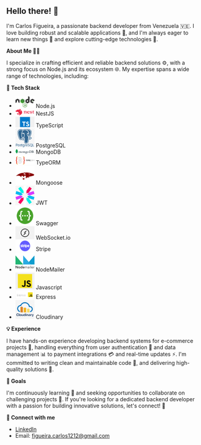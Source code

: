 ## Hello there! 👋

I'm Carlos Figueira, a passionate backend developer from Venezuela 🇻🇪. I love building robust and scalable applications 💪, and I'm always eager to learn new things 🧠 and explore cutting-edge technologies 🚀.

**About Me 👨‍💻**

I specialize in crafting efficient and reliable backend solutions ⚙️, with a strong focus on Node.js and its ecosystem 🌐. My expertise spans a wide range of technologies, including:

**🚀 Tech Stack**

* <img src="images/nodejs-logo.png" width="50"> Node.js
* <img src="images/nestjs-logo.png" width="50"> NestJS
* <img src="images/typescript-logo.png" width="50"> TypeScript
* <img src="images/postgresql-logo.png" width="50"> PostgreSQL
* <img src="images/mongodb-logo.png" width="50"> MongoDB
* <img src="images/typeorm-logo.png" width="50"> TypeORM
* <img src="images/mongoose-logo.png" width="50"> Mongoose
* <img src="images/jwt-logo.png" width="50"> JWT
* <img src="images/swagger-logo.png" width="50"> Swagger
* <img src="images/websocketio-logo.png" width="50"> WebSocket.io
* <img src="images/stripe-logo.png" width="50"> Stripe
* <img src="images/nodemailer-logo.png" width="50"> NodeMailer
* <img src="images/javascript-logo.png" width="50"> Javascript
* <img src="images/express-logo.png" width="50"> Express
* <img src="images/cloudinary-logo.png" width="50"> Cloudinary

**💡 Experience**

I have hands-on experience developing backend systems for e-commerce projects 🛒, handling everything from user authentication 🔐 and data management 📊 to payment integrations 💳 and real-time updates ⚡. I'm committed to writing clean and maintainable code 🧹, and delivering high-quality solutions 💯.

**🎯 Goals**

I'm continuously learning 📖 and seeking opportunities to collaborate on challenging projects 🤝. If you're looking for a dedicated backend developer with a passion for building innovative solutions, let's connect! 🔗

**🌟 Connect with me**

* [LinkedIn](https://www.linkedin.com/)
* Email: [figueira.carlos1212@gmail.com](mailto:figueira.carlos1212@gmail.com)
